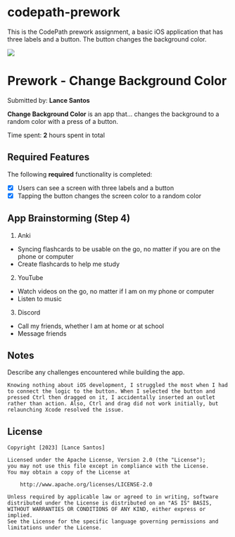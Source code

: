 # codepath-prework
This is the CodePath prework assignment, a basic iOS application that has three labels and a button. The button changes the background color.

<div>
    <a href="https://www.loom.com/share/c5dac22b02bb423d933cce70586c1c01">
    </a>
    <a href="https://www.loom.com/share/c5dac22b02bb423d933cce70586c1c01">
      <img style="max-width:300px;" src="https://cdn.loom.com/sessions/thumbnails/c5dac22b02bb423d933cce70586c1c01-with-play.gif">
    </a>
</div>

# Prework - Change Background Color 

Submitted by: **Lance Santos**

**Change Background Color** is an app that... changes the background to a random color with a press of a button. 

Time spent: **2** hours spent in total

## Required Features

The following **required** functionality is completed:

- [X] Users can see a screen with three labels and a button
- [X] Tapping the button changes the screen color to a random color

## App Brainstorming (Step 4)

1. Anki
- Syncing flashcards to be usable on the go, no matter if you are on the phone or computer
- Create flashcards to help me study

2. YouTube
- Watch videos on the go, no matter if I am on my phone or computer
- Listen to music 

3. Discord
- Call my friends, whether I am at home or at school
- Message friends

## Notes

Describe any challenges encountered while building the app. 

    Knowing nothing about iOS development, I struggled the most when I had to connect the logic to the button. When I selected the button and pressed Ctrl then dragged on it, I accidentally inserted an outlet rather than action. Also, Ctrl and drag did not work initially, but relaunching Xcode resolved the issue. 

## License

    Copyright [2023] [Lance Santos]

    Licensed under the Apache License, Version 2.0 (the "License");
    you may not use this file except in compliance with the License.
    You may obtain a copy of the License at

        http://www.apache.org/licenses/LICENSE-2.0

    Unless required by applicable law or agreed to in writing, software
    distributed under the License is distributed on an "AS IS" BASIS,
    WITHOUT WARRANTIES OR CONDITIONS OF ANY KIND, either express or implied.
    See the License for the specific language governing permissions and
    limitations under the License.
